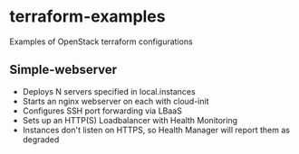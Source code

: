 # terraform-examples

Examples of OpenStack terraform configurations

## Simple-webserver

-   Deploys N servers specified in local.instances
-   Starts an nginx webserver on each with cloud-init
-   Configures SSH port forwarding via LBaaS
-   Sets up an HTTP(S) Loadbalancer with Health Monitoring
-   Instances don't listen on HTTPS, so Health Manager will report them as degraded
